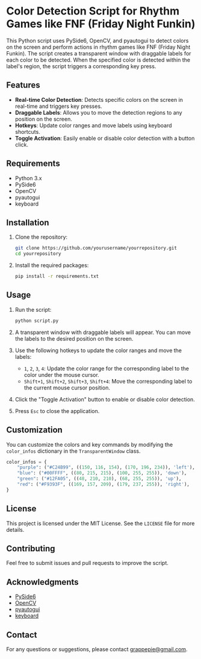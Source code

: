 
# Color Detection Script for Rhythm Games like FNF (Friday Night Funkin)

This Python script uses PySide6, OpenCV, and pyautogui to detect colors on the screen and perform actions in rhythm games like FNF (Friday Night Funkin). The script creates a transparent window with draggable labels for each color to be detected. When the specified color is detected within the label's region, the script triggers a corresponding key press.

## Features

- **Real-time Color Detection**: Detects specific colors on the screen in real-time and triggers key presses.
- **Draggable Labels**: Allows you to move the detection regions to any position on the screen.
- **Hotkeys**: Update color ranges and move labels using keyboard shortcuts.
- **Toggle Activation**: Easily enable or disable color detection with a button click.

## Requirements

- Python 3.x
- PySide6
- OpenCV
- pyautogui
- keyboard

## Installation

1. Clone the repository:
    ```bash
    git clone https://github.com/yourusername/yourrepository.git
    cd yourrepository
    ```

2. Install the required packages:
    ```bash
    pip install -r requirements.txt
    ```

## Usage

1. Run the script:
    ```bash
    python script.py
    ```

2. A transparent window with draggable labels will appear. You can move the labels to the desired position on the screen.

3. Use the following hotkeys to update the color ranges and move the labels:
    - `1`, `2`, `3`, `4`: Update the color range for the corresponding label to the color under the mouse cursor.
    - `Shift+1`, `Shift+2`, `Shift+3`, `Shift+4`: Move the corresponding label to the current mouse cursor position.

4. Click the "Toggle Activation" button to enable or disable color detection.

5. Press `Esc` to close the application.

## Customization

You can customize the colors and key commands by modifying the `color_infos` dictionary in the `TransparentWindow` class.

```python
color_infos = {
    "purple": ("#C24B99", ((150, 116, 154), (170, 196, 234)), 'left'),
    "blue": ("#00FFFF", ((80, 215, 215), (100, 255, 255)), 'down'),
    "green": ("#12FA05", ((48, 210, 210), (68, 255, 255)), 'up'),
    "red": ("#F9393F", ((169, 157, 209), (179, 237, 255)), 'right'),
}
```

## License

This project is licensed under the MIT License. See the `LICENSE` file for more details.

## Contributing

Feel free to submit issues and pull requests to improve the script.

## Acknowledgments

- [PySide6](https://pypi.org/project/PySide6/)
- [OpenCV](https://opencv.org/)
- [pyautogui](https://pypi.org/project/pyautogui/)
- [keyboard](https://pypi.org/project/keyboard/)

## Contact

For any questions or suggestions, please contact [grappepie@gmail.com](mailto:grappepie@gmail.com).
